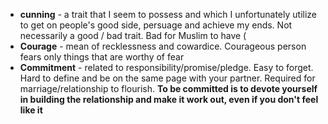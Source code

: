 <ul>
  <li><strong>cunning</strong> - a trait that I seem to possess and which I unfortunately utilize to get on people's good side, persuage and achieve my ends. Not necessarily a good / bad trait. Bad for Muslim to have ( </li>
  <li><strong>Courage</strong> - mean of recklessness and cowardice. Courageous person fears only things that are worthy of fear</li>
  <li><strong>Commitment</strong> - related to responsibility/promise/pledge. 
    Easy to forget. Hard to define and be on the same page with your partner. 
    Required for marriage/relationship to flourish. 
    <strong>To be committed is to devote yourself in building the relationship and make it work out, even if you don't feel like it</strong></li>
</ul>
